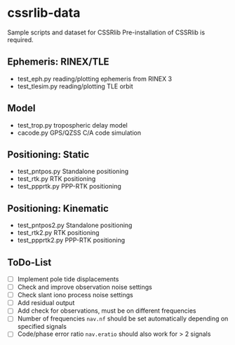 # cssrlib-data
Sample scripts and dataset for CSSRlib
Pre-installation of CSSRlib is required.

## Ephemeris: RINEX/TLE
- test_eph.py reading/plotting ephemeris from RINEX 3
- test_tlesim.py reading/plotting TLE orbit

## Model
- test_trop.py tropospheric delay model
- cacode.py GPS/QZSS C/A code simulation

## Positioning: Static
- test_pntpos.py Standalone positioning
- test_rtk.py RTK positioning
- test_ppprtk.py PPP-RTK positioning

## Positioning: Kinematic
- test_pntpos2.py Standalone positioning
- test_rtk2.py RTK positioning
- test_ppprtk2.py PPP-RTK positioning

## ToDo-List

- [ ] Implement pole tide displacements
- [ ] Check and improve observation noise settings
- [ ] Check slant iono process noise settings
- [ ] Add residual output
- [ ] Add check for observations, must be on different frequencies
- [ ] Number of frequencies `nav.nf` should be set automatically depending on specified signals
- [ ] Code/phase error ratio `nav.eratio` should also work for > 2 signals